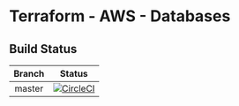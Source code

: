 # Terraform - AWS - Databases

## Build Status

| Branch | Status |
|:---:|:---:|
| master | [![CircleCI](https://circleci.com/gh/rb-org/tfm-aws-database/tree/master.svg?style=svg&circle-token=1ea39afad475bb3fe16ebc399e1df09eb27fcabc)](https://circleci.com/gh/rb-org/tfm-aws-database/tree/master)  |
